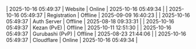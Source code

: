 | 2025-10-16 05:49:37 | Website | Online | 2025-10-16 05:49:34 |
| 2025-10-16 05:49:37 | Registration | Offline | 2025-09-09 16:40:23 |
| 2025-10-16 05:49:37 | Auth Server | Offline | 2025-08-18 09:33:31 |
| 2025-10-16 05:49:37 | Kezan (PvE) | Offline | 2025-10-11 12:51:30 |
| 2025-10-16 05:49:37 | Gurubashi (PvP) | Offline | 2025-08-23 21:44:06 |
| 2025-10-16 05:49:37 | Cloudflare | Online | 2025-10-16 05:49:34 |
